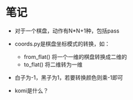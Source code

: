 # 笔记


+ 对于一个棋盘，动作有N*N+1种，包括pass
+ coords.py是棋盘坐标模式的转换，如：
  + from_flat() 将一个一维的棋盘转换成二维的
  + to_flat() 将二维转为一维

+ 白子为-1，黑子为1，若要转换颜色则乘-1即可

+ komi是什么？